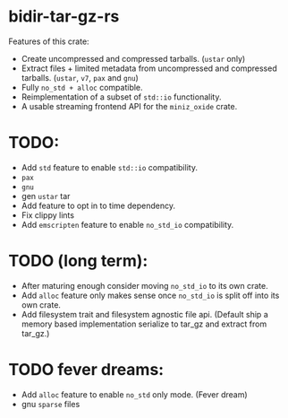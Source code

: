 # bidir-tar-gz-rs

Features of this crate:
* Create uncompressed and compressed tarballs. (`ustar` only)
* Extract files + limited metadata from uncompressed and compressed tarballs. (`ustar`, `v7`, `pax` and `gnu`)
* Fully `no_std + alloc` compatible.
* Reimplementation of a subset of `std::io` functionality.
* A usable streaming frontend API for the `miniz_oxide` crate.

# TODO:

* Add `std` feature to enable `std::io` compatibility.
* `pax`
* `gnu`
* gen `ustar` tar
* Add feature to opt in to time dependency.
* Fix clippy lints
* Add `emscripten` feature to enable `no_std_io` compatibility.

# TODO (long term):
* After maturing enough consider moving `no_std_io` to its own crate.
* Add `alloc` feature only makes sense once `no_std_io` is split off into its own crate.
* Add filesystem trait and filesystem agnostic file api. (Default ship a memory based implementation serialize to tar_gz and extract from tar_gz.)

# TODO fever dreams:

* Add `alloc` feature to enable `no_std` only mode. (Fever dream)
* gnu `sparse` files
